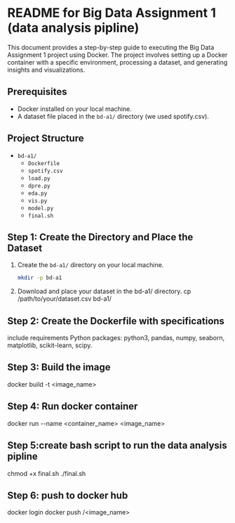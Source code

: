 # README for Big Data Assignment 1 (data analysis pipline)

This document provides a step-by-step guide to executing the Big Data Assignment 1 project using Docker. The project involves setting up a Docker container with a specific environment, processing a dataset, and generating insights and visualizations.

## Prerequisites

- Docker installed on your local machine.
- A dataset file placed in the `bd-a1/` directory (we used spotify.csv).

## Project Structure

- `bd-a1/`
  - `Dockerfile`
  - `spotify.csv`
  - `load.py`
  - `dpre.py`
  - `eda.py`
  - `vis.py`
  - `model.py`
  - `final.sh`

## Step 1: Create the Directory and Place the Dataset

1. Create the `bd-a1/` directory on your local machine.
   ```sh
   mkdir -p bd-a1
2. Download and place your dataset in the bd-a1/ directory.
   cp /path/to/your/dataset.csv bd-a1/
## Step 2: Create the Dockerfile with specifications
include requirements Python packages: python3, pandas, numpy, seaborn, matplotlib, scikit-learn, scipy.
## Step 3: Build the image
docker build -t <image_name> 
## Step 4: Run docker container
docker run --name <container_name> <image_name>
## Step 5:create bash script to run the data analysis pipline
chmod +x final.sh
./final.sh
## Step 6: push to docker hub

docker login
docker push <username>/<image_name>
